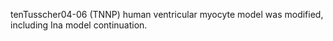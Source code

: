 tenTusscher04-06 (TNNP) human ventricular myocyte model was modified, including Ina model continuation.
